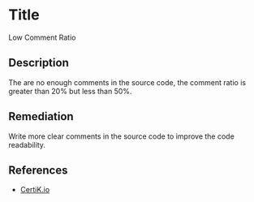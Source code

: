 # Title 
Low Comment Ratio

## Description 
The are no enough comments in the source code, the comment ratio is greater than 20% but less than 50%.

## Remediation
Write more clear comments in the source code to improve the code readability.

## References 
* [CertiK.io](https://certik.io)
